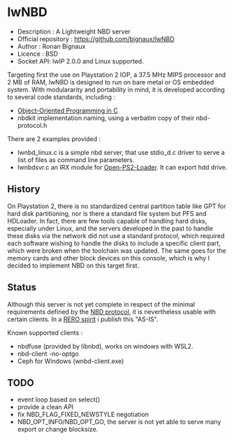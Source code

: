 # lwNBD

*   Description : A Lightweight NBD server
*   Official repository : <https://github.com/bignaux/lwNBD>
*   Author : Ronan Bignaux
*   Licence : BSD
*   Socket API: lwIP 2.0.0 and Linux supported.

Targeting first the use on Playstation 2 IOP, a 37.5 MHz MIPS processor
and 2 MB of RAM, lwNBD is designed to run on bare metal or OS embedded system.
With modulararity and portability in mind, it is developed according to several code standards, including :

*   [Object-Oriented Programming in C](https://github.com/QuantumLeaps/OOP-in-C/)
*   nbdkit implementation naming, using a verbatim copy of their nbd-protocol.h

There are 2 examples provided :

*   lwnbd_linux.c is a simple nbd server, that use stdio_d.c driver to
    serve a list of files as command line parameters.
*   lwnbdsvr.c an IRX module for [Open-PS2-Loader](https://github.com/ps2homebrew/Open-PS2-Loader).
    It can export hdd drive.

## History

On Playstation 2, there is no standardized central partition table like GPT for hard disk partitioning, nor is there a standard file system but PFS and HDLoader. In fact, there are few tools capable of handling hard disks, especially under Linux, and the servers developed in the past to handle these disks via the network did not use a standard protocol, which required each software wishing to handle the disks to include a specific client part, which were broken when the toolchain was updated. The same goes for the memory cards and other block devices on this console, which is why I decided to implement NBD on this target first.

## Status

Although this server is not yet complete in respect of the minimal requirements defined by the [NBD protocol](https://github.com/NetworkBlockDevice/nbd/blob/master/doc/proto.md#baseline), it is nevertheless usable with certain clients. In a [RERO spirit](https://en.wikipedia.org/wiki/Release_early,_release_often) i publish this "AS-IS".

Known supported clients :

*   nbdfuse (provided by libnbd), works on windows with WSL2.
*   nbd-client -no-optgo
*   Ceph for Windows (wnbd-client.exe)

## TODO
*   event loop based on select()
*   provide a clean API
*   fix NBD_FLAG_FIXED_NEWSTYLE negotiation
*   NBD_OPT_INFO/NBD_OPT_GO, the server is not yet able to serve many export or change blocksize.
